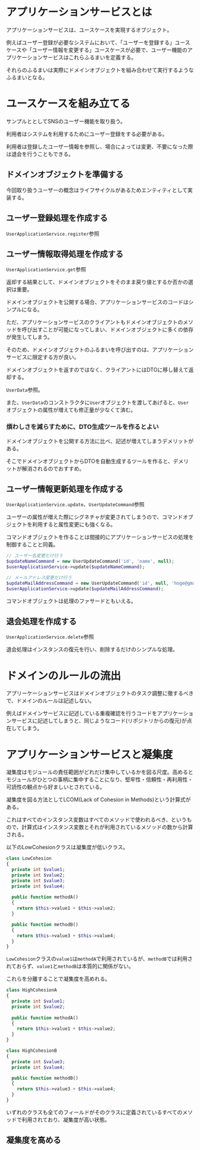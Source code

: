 # アプリケーションサービスとは

アプリケーションサービスは、ユースケースを実現するオブジェクト。

例えばユーザー登録が必要なシステムにおいて、「ユーザーを登録する」ユースケースや「ユーザー情報を変更する」ユースケースが必要で、ユーザー機能のアプリケーションサービスはこれらふるまいを定義する。

それらのふるまいは実際にドメインオブジェクトを組み合わせて実行するようなふるまいとなる。

# ユースケースを組み立てる

サンプルととしてSNSのユーザー機能を取り扱う。

利用者はシステムを利用するためにユーザー登録をする必要がある。

利用者は登録したユーザー情報を参照し、場合によっては変更、不要になった際は退会を行うこともできる。

## ドメインオブジェクトを準備する

今回取り扱うユーザーの概念はライフサイクルがあるためエンティティとして実装する。

## ユーザー登録処理を作成する

`UserApplicationService.register`参照

## ユーザー情報取得処理を作成する

`UserApplicationService.get`参照

返却する結果として、ドメインオブジェクトをそのまま戻り値とするか否かの選択は重要。

ドメインオブジェクトを公開する場合、アプリケーションサービスのコードはシンプルになる。

ただ、アプリケーションサービスのクライアントもドメインオブジェクトのメソッドを呼び出すことが可能になってしまい、ドメインオブジェクトに多くの依存が発生してしまう。

そのため、ドメインオブジェクトのふるまいを呼び出すのは、アプリケーションサービスに限定する方が良い。

ドメインオブジェクトを返すのではなく、クライアントにはDTOに移し替えて返却する。

`UserData`参照。

また、`UserData`のコンストラクタに`User`オブジェクトを渡してあげると、`User`オブジェクトの属性が増えても修正量が少なくて済む。

### 煩わしさを減らすために、DTO生成ツールを作るとよい

ドメインオブジェクトを公開する方法に比べ、記述が増えてしまうデメリットがある。

そこでドメインオブジェクトからDTOを自動生成するツールを作ると、デメリットが解消されるのでおすすめ。

## ユーザー情報更新処理を作成する

`UserApplicationService.update`、`UserUpdateCommand`参照

ユーザーの属性が増えた際にシグネチャが変更されてしまうので、コマンドオブジェクトを利用すると属性変更にも強くなる。

コマンドオブジェクトを作ることは間接的にアプリケーションサービスの処理を制御することと同義。

```php
// ユーザー名変更だけ行う
$updateNameCommand = new UserUpdateCommand('id', 'name', null);
$userApplicationService->update($updateNameCommand);

// メールアドレス変更だけ行う
$updateMailAddressCommand = new UserUpdateCommand('id', null, 'hoge@gmail.com');
$userApplicationService->update($updateMailAddressCommand);
```

コマンドオブジェクトは処理のファサードともいえる。

## 退会処理を作成する

`UserApplicationService.delete`参照

退会処理はインスタンスの復元を行い、削除するだけのシンプルな処理。

# ドメインのルールの流出

アプリーケーションサービスはドメインオブジェクトのタスク調整に徹するべきで、ドメインのルールは記述しない。

例えばドメインサービスに記述している重複確認を行うコードをアプリケーションサービスに記述してしまうと、同じようなコード(リポジトリからの復元)が点在してしまう。

# アプリケーションサービスと凝集度

凝集度はモジュールの責任範囲がどれだけ集中しているかを図る尺度。高めるとモジュールがひとつの事柄に集中することになり、堅牢性・信頼性・再利用性・可読性の観点から好ましいとされている。

凝集度を図る方法としてLCOM(Lack of Cohesion in Methods)という計算式がある。

これはすべてのインスタンス変数はすべてのメソッドで使われるべき、というもので、計算式はインスタンス変数とそれが利用されているメソッドの数から計算される。

以下のLowCohesionクラスは凝集度が低いクラス。

```php
class LowCohesion
{
  private int $value1;
  private int $value2;
  private int $value3;
  private int $value4;
  
  public function methodA()
  {
    return $this->value1 + $this->value2;
  }

  public function methodB()
  {
    return $this->value3 + $this->value4;
  }
}
```

`LowCohesion`クラスの`value1`は`methodA`で利用されているが、`methodB`では利用されておらず、`value1`と`methodB`は本質的に関係がない。

これらを分離することで凝集度を高めれる。

```php
class HighCohesionA
{
  private int $value1;
  private int $value2;
  
  public function methodA()
  {
    return $this->value1 + $this->value2;
  }
}

class HighCohesionB
{
  private int $value3;
  private int $value4;

  public function methodB()
  {
    return $this->value3 + $this->value4;
  }
}
```

いずれのクラスも全てのフィールドがそのクラスに定義されているすべてのメソッドで利用されており、凝集度が高い状態。

## 凝集度を高める
